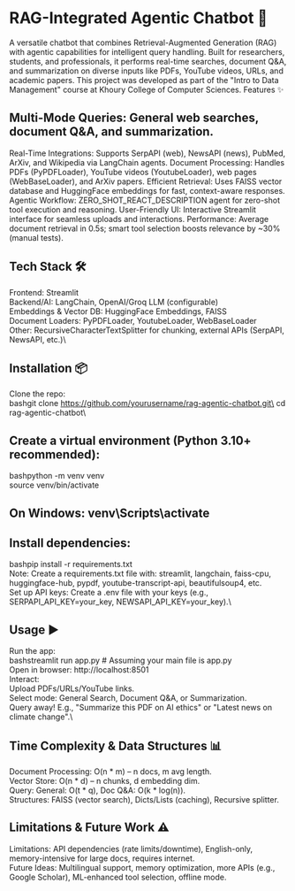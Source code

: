 # RAG-Integrated Agentic Chatbot 🚀 
A versatile chatbot that combines Retrieval-Augmented Generation (RAG) with agentic capabilities for intelligent query handling. Built for researchers, students, and professionals, it performs real-time searches, document Q&A, and summarization on diverse inputs like PDFs, YouTube videos, URLs, and academic papers.
This project was developed as part of the "Intro to Data Management" course at Khoury College of Computer Sciences.
Features ✨

## Multi-Mode Queries: General web searches, document Q&A, and summarization.
Real-Time Integrations: Supports SerpAPI (web), NewsAPI (news), PubMed, ArXiv, and Wikipedia via LangChain agents.
Document Processing: Handles PDFs (PyPDFLoader), YouTube videos (YoutubeLoader), web pages (WebBaseLoader), and ArXiv papers.
Efficient Retrieval: Uses FAISS vector database and HuggingFace embeddings for fast, context-aware responses.
Agentic Workflow: ZERO_SHOT_REACT_DESCRIPTION agent for zero-shot tool execution and reasoning.
User-Friendly UI: Interactive Streamlit interface for seamless uploads and interactions.
Performance: Average document retrieval in 0.5s; smart tool selection boosts relevance by ~30% (manual tests).

## Tech Stack 🛠️

Frontend: Streamlit\
Backend/AI: LangChain, OpenAI/Groq LLM (configurable)\
Embeddings & Vector DB: HuggingFace Embeddings, FAISS\
Document Loaders: PyPDFLoader, YoutubeLoader, WebBaseLoader\
Other: RecursiveCharacterTextSplitter for chunking, external APIs (SerpAPI, NewsAPI, etc.)\

## Installation 📦
Clone the repo:\
bashgit clone https://github.com/yourusername/rag-agentic-chatbot.git\
cd rag-agentic-chatbot\

## Create a virtual environment (Python 3.10+ recommended):
bashpython -m venv venv \
source venv/bin/activate 

## On Windows: venv\Scripts\activate

## Install dependencies:
bashpip install -r requirements.txt\
Note: Create a requirements.txt file with: streamlit, langchain, faiss-cpu, huggingface-hub, pypdf, youtube-transcript-api, beautifulsoup4, etc.\
Set up API keys: Create a .env file with your keys (e.g., SERPAPI_API_KEY=your_key, NEWSAPI_API_KEY=your_key).\

## Usage ▶️
Run the app:\
bashstreamlit run app.py  # Assuming your main file is app.py
\
Open in browser: http://localhost:8501\
Interact:\
Upload PDFs/URLs/YouTube links.\
Select mode: General Search, Document Q&A, or Summarization.\
Query away! E.g., "Summarize this PDF on AI ethics" or "Latest news on climate change".\

## Time Complexity & Data Structures 📊

Document Processing: O(n * m) – n docs, m avg length.\
Vector Store: O(n * d) – n chunks, d embedding dim.\
Query: General: O(t * q), Doc Q&A: O(k * log(n)).\
Structures: FAISS (vector search), Dicts/Lists (caching), Recursive splitter.

## Limitations & Future Work ⚠️

Limitations: API dependencies (rate limits/downtime), English-only, memory-intensive for large docs, requires internet.\
Future Ideas: Multilingual support, memory optimization, more APIs (e.g., Google Scholar), ML-enhanced tool selection, offline mode.
